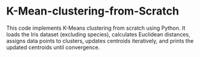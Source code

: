# K-Mean-clustering-from-Scratch
This code implements K-Means clustering from scratch using Python. It loads the Iris dataset (excluding species), calculates Euclidean distances, assigns data points to clusters, updates centroids iteratively, and prints the updated centroids until convergence.
